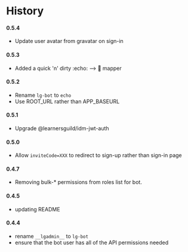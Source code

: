 # History

#### 0.5.4
- Update user avatar from gravatar on sign-in

#### 0.5.3
- Added a quick 'n' dirty :echo: --> :elephant: mapper

#### 0.5.2
- Rename `lg-bot` to `echo`
- Use ROOT_URL rather than APP_BASEURL

#### 0.5.1
- Upgrade @learnersguild/idm-jwt-auth

#### 0.5.0
- Allow `inviteCode=XXX` to redirect to sign-up rather than sign-in page

#### 0.4.7
- Removing bulk-* permissions from roles list for bot.

#### 0.4.5
- updating README

#### 0.4.4
- rename `__lgadmin__` to `lg-bot`
- ensure that the bot user has all of the API permissions needed
